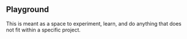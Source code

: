 ## Playground
This is meant as a space to experiment, learn, and do anything that does not fit within a specific project.